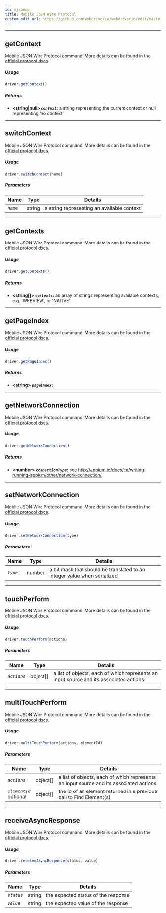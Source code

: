 ```yaml
---
id: mjsonwp
title: Mobile JSON Wire Protocol
custom_edit_url: https://github.com/webdriverio/webdriverio/edit/master/packages/wdio-protocols/protocols/mjsonwp.json
---
```


---

## getContext


Mobile JSON Wire Protocol command. More details can be found in the [official protocol docs](https://github.com/SeleniumHQ/mobile-spec/blob/master/spec-draft.md#webviews-and-other-contexts).

##### Usage

```js
driver.getContext()
```






##### Returns

- **&lt;string|null&gt; <code><var>context</var></code>:** a string representing the current context or null representing &#39;no context&#39;






---

## switchContext


Mobile JSON Wire Protocol command. More details can be found in the [official protocol docs](https://github.com/SeleniumHQ/mobile-spec/blob/master/spec-draft.md#webviews-and-other-contexts).

##### Usage

```js
driver.switchContext(name)
```


##### Parameters

| Name | Type | Details |
| ---- | ---- | ------- |
| <code><var>name</var></code> | string | a string representing an available context |











---

## getContexts


Mobile JSON Wire Protocol command. More details can be found in the [official protocol docs](https://github.com/SeleniumHQ/mobile-spec/blob/master/spec-draft.md#webviews-and-other-contexts).

##### Usage

```js
driver.getContexts()
```






##### Returns

- **&lt;string[]&gt; <code><var>contexts</var></code>:** an array of strings representing available contexts, e.g. &#39;WEBVIEW&#39;, or &#39;NATIVE&#39;






---

## getPageIndex


Mobile JSON Wire Protocol command. More details can be found in the [official protocol docs](https://github.com/appium/appium-base-driver/blob/master/docs/mjsonwp/protocol-methods.md#mobile-json-wire-protocol-endpoints).

##### Usage

```js
driver.getPageIndex()
```






##### Returns

- **&lt;string&gt; <code><var>pageIndex</var></code>:** 






---

## getNetworkConnection


Mobile JSON Wire Protocol command. More details can be found in the [official protocol docs](https://github.com/SeleniumHQ/mobile-spec/blob/master/spec-draft.md#device-modes).

##### Usage

```js
driver.getNetworkConnection()
```






##### Returns

- **&lt;number&gt; <code><var>connectionType</var></code>:** see http://appium.io/docs/en/writing-running-appium/other/network-connection/






---

## setNetworkConnection


Mobile JSON Wire Protocol command. More details can be found in the [official protocol docs](https://github.com/SeleniumHQ/mobile-spec/blob/master/spec-draft.md#device-modes).

##### Usage

```js
driver.setNetworkConnection(type)
```


##### Parameters

| Name | Type | Details |
| ---- | ---- | ------- |
| <code><var>type</var></code> | number | a bit mask that should be translated to an integer value when serialized |











---

## touchPerform


Mobile JSON Wire Protocol command. More details can be found in the [official protocol docs](https://github.com/SeleniumHQ/mobile-spec/blob/master/spec-draft.md#touch-gestures).

##### Usage

```js
driver.touchPerform(actions)
```


##### Parameters

| Name | Type | Details |
| ---- | ---- | ------- |
| <code><var>actions</var></code> | object[] | a list of objects, each of which represents an input source and its associated actions |











---

## multiTouchPerform


Mobile JSON Wire Protocol command. More details can be found in the [official protocol docs](https://github.com/SeleniumHQ/mobile-spec/blob/master/spec-draft.md#touch-gestures).

##### Usage

```js
driver.multiTouchPerform(actions, elementId)
```


##### Parameters

| Name | Type | Details |
| ---- | ---- | ------- |
| <code><var>actions</var></code> | object[] | a list of objects, each of which represents an input source and its associated actions |
| <code><var>elementId</var></code><br><span class="label labelWarning">optional</span> | object[] | the id of an element returned in a previous call to Find Element(s) |











---

## receiveAsyncResponse


Mobile JSON Wire Protocol command. More details can be found in the [official protocol docs](https://github.com/appium/appium-base-driver/blob/master/docs/mjsonwp/protocol-methods.md#mobile-json-wire-protocol-endpoints).

##### Usage

```js
driver.receiveAsyncResponse(status, value)
```


##### Parameters

| Name | Type | Details |
| ---- | ---- | ------- |
| <code><var>status</var></code> | string | the expected status of the response |
| <code><var>value</var></code> | string | the expected value of the response |










